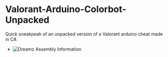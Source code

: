 # Valorant-Arduino-Colorbot-Unpacked
Quick sneakpeak of an unpacked version of a Valorant arduino cheat made in C#.

- ![Dreamz Assembly Information](https://imgur.com/V3JtJid)
